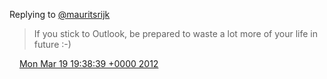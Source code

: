 Replying to [@mauritsrijk](https://twitter.com/mauritsrijk/status/181742693817401344)

> If you stick to Outlook, be prepared to waste a lot more of your life in future :\-\)

<img src="../../media/tweet.ico" width="12" /> [Mon Mar 19 19:38:39 +0000 2012](https://twitter.com/DromerDenker/status/181827040461336577)